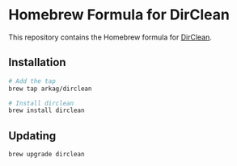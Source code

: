 # Homebrew Formula for DirClean

This repository contains the Homebrew formula for [DirClean](https://github.com/arkag/dirclean).

## Installation

```bash
# Add the tap
brew tap arkag/dirclean

# Install dirclean
brew install dirclean
```

## Updating

```bash
brew upgrade dirclean
```